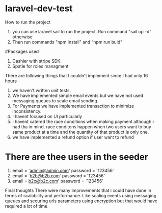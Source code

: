 # laravel-dev-test
How to run the project

1. you can use laravel sail to run the project. Run command "sail up -d" otherwise 
2. Then run commands "npm install" and "npm run buid"

#Packages used 
1. Cashier with stripe SDK.
2. Spatie for roles managment
   
There are following things that I couldn't implement since I had only 16 hours
1. we haven't written unit tests.
2. We have implemented simple email events but we have not used messaging queues to scale email sending.
3. For Payments we have implemented transaction to minimize inconsistency.
4. I havent focused on UI particularly
5. I havent catered the race conditions when making payment although i had tha in mind. race conditons happen when two users want to buy same product at a time and the quantity of that product is only one.
6. we have implemented a refund option if user want to refund

# There are thee users in the seeder
1. email = 'admin@admin.com' password = '123456'
2. email = 'b2b@b2b.com' password = '123456'
3. email = b2c@b2c.com' password = '123456'

Final thoughts
There were many improvements that i could have done in terms of scalability and performance. Like scaling events using messaging queues and securing urls parameters using encryption but that would have required a lot of time.

